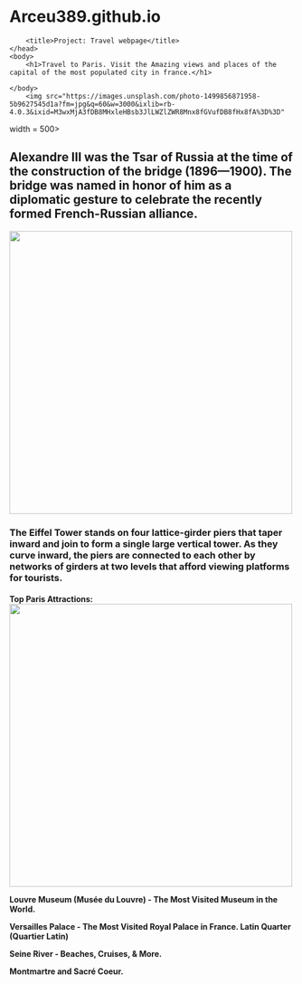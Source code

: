 # Arceu389.github.io

        <title>Project: Travel webpage</title>
    </head>
    <body>
        <h1>Travel to Paris. Visit the Amazing views and places of the capital of the most populated city in france.</h1>
        
    </body>
        <img src="https://images.unsplash.com/photo-1499856871958-5b9627545d1a?fm=jpg&q=60&w=3000&ixlib=rb-4.0.3&ixid=M3wxMjA3fDB8MHxleHBsb3JlLWZlZWR8Mnx8fGVufDB8fHx8fA%3D%3D"
width = 500>
​
<h2> Alexandre III was the Tsar of Russia at the time of the construction of the bridge (1896—1900). The bridge was named in honor of him as a diplomatic gesture to celebrate the recently formed French-Russian alliance.</h2>

<img src ="https://t4.ftcdn.net/jpg/02/96/15/35/360_F_296153501_B34baBHDkFXbl5RmzxpiOumF4LHGCvAE.jpg" width = 500>

<h3> The Eiffel Tower stands on four lattice-girder piers that taper inward and join to form a single large vertical tower. As they curve inward, the piers are connected to each other by networks of girders at two levels that afford viewing platforms for tourists.</h3>

<h4> Top Paris Attractions: 
<img src = "https://encrypted-tbn0.gstatic.com/images?q=tbn:ANd9GcSoDn5BxDcsJVv-awR6jff54_XdPw5vVx_i7ttgA-M-wsKIu58bBIu4eBAadGYqHugCtBk:https://media.cntraveler.com/photos/57d961ce3e6b32bf25f5ad0f/16:9/w_2560,c_limit/most-beautiful-paris-louvre-GettyImages-536267205.jpg&usqp=CAU" width = 500>


Louvre Museum (Musée du Louvre) - The Most Visited Museum in the World.

Versailles Palace - The Most Visited Royal Palace in France.
Latin Quarter (Quartier Latin)

Seine River - Beaches, Cruises, & More.

Montmartre and Sacré Coeur. </h4>
        
</html>
